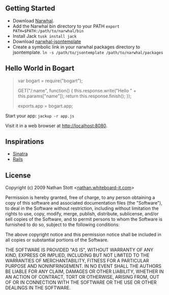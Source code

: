 ## Getting Started

* Download [Narwhal](http://github.com/tlrobinson/narwhal/tree/master).
* Add the Narwhal bin directory to your PATH `export PATH=$PATH:/path/to/narwhal/bin`
* Install Jack `tusk install jack`
* Download [narwhal-jsontemplate](http://github.com/nrstott/narwhal-jsontemplate/tree/master)
* Create a symbolic link in your narwhal packages directory to jsontemplate.  `ln -s /path/to/jsontemplate /path/to/narwhal/packages`

## Hello World in Bogart

>var bogart = require("bogart");
>
>GET("/:name", function() {
>  this.response.write("Hello " + this.params["name"]);
>  return this.response.finish();
>});  
>
>exports.app = bogart.app;

Start your app: `jackup -r app.js`

Visit it in a web browser at [http://localhost:8080](http://localhost:8080).

## Inspirations

* [Sinatra](http://www.sinatrarb.com/)
* [Rails](http://rubyonrails.org/)

## License

Copyright (c) 2009 Nathan Stott <[nathan.whiteboard-it.com](http://nathan.whiteboard-it.com/)\>

Permission is hereby granted, free of charge, to any person obtaining a copy
of this software and associated documentation files (the "Software"), to
deal in the Software without restriction, including without limitation the
rights to use, copy, modify, merge, publish, distribute, sublicense, and/or
sell copies of the Software, and to permit persons to whom the Software is
furnished to do so, subject to the following conditions:

The above copyright notice and this permission notice shall be included in
all copies or substantial portions of the Software.

THE SOFTWARE IS PROVIDED "AS IS", WITHOUT WARRANTY OF ANY KIND, EXPRESS OR
IMPLIED, INCLUDING BUT NOT LIMITED TO THE WARRANTIES OF MERCHANTABILITY,
FITNESS FOR A PARTICULAR PURPOSE AND NONINFRINGEMENT. IN NO EVENT SHALL
THE AUTHORS BE LIABLE FOR ANY CLAIM, DAMAGES OR OTHER LIABILITY, WHETHER
IN AN ACTION OF CONTRACT, TORT OR OTHERWISE, ARISING FROM, OUT OF OR IN
CONNECTION WITH THE SOFTWARE OR THE USE OR OTHER DEALINGS IN THE SOFTWARE.
